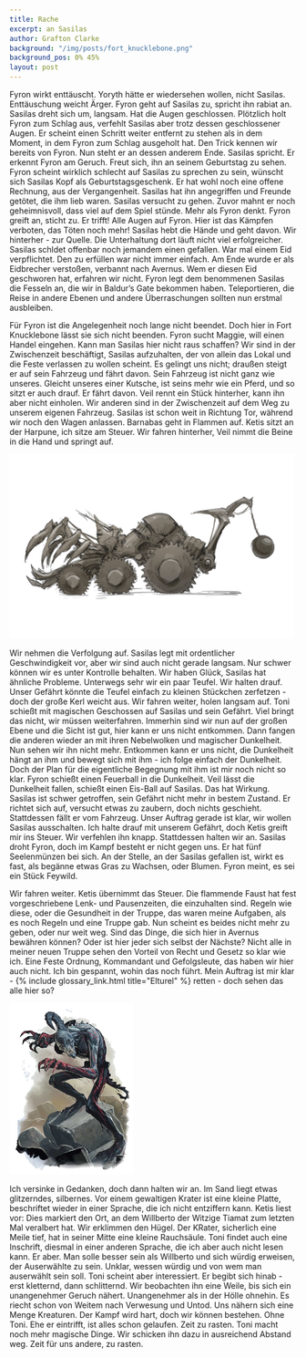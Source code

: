 ```yaml
---
title: Rache
excerpt: an Sasilas
author: Grafton Clarke
background: "/img/posts/fort_knucklebone.png"
background_pos: 0% 45%
layout: post
---
```


Fyron wirkt enttäuscht. Yoryth hätte er wiedersehen wollen, nicht Sasilas.
Enttäuschung weicht Ärger. Fyron geht auf Sasilas zu, spricht ihn rabiat an.
Sasilas dreht sich um, langsam. Hat die Augen geschlossen. Plötzlich holt Fyron
zum Schlag aus, verfehlt Sasilas aber trotz dessen geschlossener Augen. Er
scheint einen Schritt weiter entfernt zu stehen als in dem Moment, in dem Fyron
zum Schlag ausgeholt hat. Den Trick kennen wir bereits von Fyron. Nun steht er
an dessen anderem Ende. Sasilas spricht. Er erkennt Fyron am Geruch. Freut
sich, ihn an seinem Geburtstag zu sehen. Fyron scheint wirklich schlecht auf
Sasilas zu sprechen zu sein, wünscht sich Sasilas Kopf als Geburtstagsgeschenk.
Er hat wohl noch eine offene Rechnung, aus der Vergangenheit. Sasilas hat ihn
angegriffen und Freunde getötet, die ihm lieb waren. Sasilas versucht zu gehen.
Zuvor mahnt er noch geheimnisvoll, dass viel auf dem Spiel stünde. Mehr als
Fyron denkt. Fyron greift an, sticht zu. Er trifft! Alle Augen auf Fyron. Hier
ist das Kämpfen verboten, das Töten noch mehr! Sasilas hebt die Hände und geht
davon. Wir hinterher - zur Quelle. Die Unterhaltung dort läuft nicht viel
erfolgreicher. Sasilas schldet offenbar noch jemandem einen gefallen. War mal
einem Eid verpflichtet. Den zu erfüllen war nicht immer einfach. Am Ende wurde
er als Eidbrecher verstoßen, verbannt nach Avernus. Wem er diesen Eid
geschworen hat, erfahren wir nicht. Fyron legt dem benommenen Sasilas die
Fesseln an, die wir in Baldur’s Gate bekommen haben. Teleportieren, die Reise
in andere Ebenen und andere Überraschungen sollten nun erstmal ausbleiben.

Für Fyron ist die Angelegenheit noch lange nicht beendet. Doch hier in Fort
Knucklebone lässt sie sich nicht beenden. Fyron sucht Maggie, will einen Handel
eingehen. Kann man Sasilas hier nicht raus schaffen? Wir sind in der
Zwischenzeit beschäftigt, Sasilas aufzuhalten, der von allein das Lokal und die
Feste verlassen zu wollen scheint. Es gelingt uns nicht; draußen steigt er auf
sein Fahrzeug und fährt davon. Sein Fahrzeug ist nicht ganz wie unseres.
Gleicht unseres einer Kutsche, ist seins mehr wie ein Pferd, und so sitzt er
auch drauf. Er fährt davon. Veil rennt ein Stück hinterher, kann ihn aber nicht
einholen. Wir anderen sind in der Zwischenzeit auf dem Weg zu unserem eigenen
Fahrzeug. Sasilas ist schon weit in Richtung Tor, während wir noch den Wagen
anlassen. Barnabas geht in Flammen auf. Ketis sitzt an der Harpune, ich sitze
am Steuer. Wir fahren hinterher, Veil nimmt die Beine in die Hand und springt
auf. 

![War Machine](/img/posts/warmachine.png)

Wir nehmen die Verfolgung auf. Sasilas legt mit ordentlicher Geschwindigkeit
vor, aber wir sind auch nicht gerade langsam. Nur schwer können wir es unter
Kontrolle behalten. Wir haben Glück, Sasilas hat ähnliche Probleme. Unterwegs
sehr wir ein paar Teufel. Wir halten drauf. Unser Gefährt könnte die Teufel
einfach zu kleinen Stückchen zerfetzen - doch der große Kerl weicht aus. Wir
fahren weiter, holen langsam auf. Toni schießt mit magischen Geschossen auf
Sasilas und sein Gefährt. Viel bringt das nicht, wir müssen weiterfahren.
Immerhin sind wir nun auf der großen Ebene und die Sicht ist gut, hier kann er
uns nicht entkommen. Dann fangen die anderen wieder an mit ihren Nebelwolken
und magischer Dunkelheit. Nun sehen wir ihn nicht mehr. Entkommen kann er uns
nicht, die Dunkelheit hängt an ihm und bewegt sich mit ihm - ich folge einfach
der Dunkelheit. Doch der Plan für die eigentliche Begegnung mit ihm ist mir
noch nicht so klar. Fyron schießt einen Feuerball in die Dunkelheit. Veil lässt
die Dunkelheit fallen, schießt einen Eis-Ball auf Sasilas. Das hat Wirkung.
Sasilas ist schwer getroffen, sein Gefährt nicht mehr in bestem Zustand. Er
richtet sich auf, versucht etwas zu zaubern, doch nichts geschieht. Stattdessen
fällt er vom Fahrzeug. Unser Auftrag gerade ist klar, wir wollen Sasilas
ausschalten. Ich halte drauf mit unserem Gefährt, doch Ketis greift mir ins
Steuer. Wir verfehlen ihn knapp. Stattdessen halten wir an. Sasilas droht
Fyron, doch im Kampf besteht er nicht gegen uns. Er hat fünf Seelenmünzen bei
sich. An der Stelle, an der Sasilas gefallen ist, wirkt es fast, als begänne
etwas Gras zu Wachsen, oder Blumen. Fyron meint, es sei ein Stück Feywild.

Wir fahren weiter. Ketis übernimmt das Steuer. Die flammende Faust hat fest
vorgeschriebene Lenk- und Pausenzeiten, die einzuhalten sind. Regeln wie diese,
oder die Gesundheit in der Truppe, das waren meine Aufgaben, als es noch Regeln
und eine Truppe gab. Nun scheint es beides nicht mehr zu geben, oder nur weit
weg. Sind das Dinge, die sich hier in Avernus bewähren können? Oder ist hier
jeder sich selbst der Nächste? Nicht alle in meiner neuen Truppe sehen den
Vorteil von Recht und Gesetz so klar wie ich. Eine Feste Ordnung, Kommandant
und Gefolgsleute, das haben wir hier auch nicht. Ich bin gespannt, wohin das
noch führt. Mein Auftrag ist mir klar - {% include glossary_link.html title="Elturel" %} retten - doch sehen das alle
hier so?

![Babau](/img/posts/babau.png)

Ich versinke in Gedanken, doch dann halten wir an. Im Sand liegt etwas
glitzerndes, silbernes. Vor einem gewaltigen Krater ist eine kleine Platte,
beschriftet wieder in einer Sprache, die ich nicht entziffern kann. Ketis liest
vor: Dies markiert den Ort, an dem Willberto der Witzige Tiamat zum letzten Mal
veralbert hat. Wir erklimmen den Hügel. Der KRater, sicherlich eine Meile tief,
hat in seiner Mitte eine kleine Rauchsäule. Toni findet auch eine Inschrift,
diesmal in einer anderen Sprache, die ich aber auch nicht lesen kann. Er aber.
Man solle besser sein als Willberto und sich würdig erweisen, der Auserwählte
zu sein. Unklar, wessen würdig und von wem man auserwählt sein soll. Toni
scheint aber interessiert. Er begibt sich hinab - erst kletternd, dann
schlitternd. Wir beobachten ihn eine Weile, bis sich ein unangenehmer Geruch
nähert. Unangenehmer als in der Hölle ohnehin. Es riecht schon von Weitem nach
Verwesung und Untod. Uns nähern sich eine Menge Kreaturen. Der Kampf wird hart,
doch wir können bestehen. Ohne Toni. Ehe er eintrifft, ist alles schon
gelaufen. Zeit zu rasten. Toni macht noch mehr magische Dinge. Wir schicken ihn
dazu in ausreichend Abstand weg. Zeit für uns andere, zu rasten.
